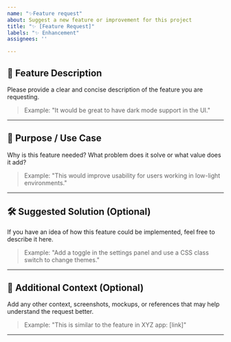 ```yaml
---
name: "✨Feature request"
about: Suggest a new feature or improvement for this project
title: "✨ [Feature Request]"
labels: "✨ Enhancement"
assignees: ''

---
```


## 🚀 Feature Description

Please provide a clear and concise description of the feature you are requesting.

> Example: "It would be great to have dark mode support in the UI."

---

## 🎯 Purpose / Use Case

Why is this feature needed? What problem does it solve or what value does it add?

> Example: "This would improve usability for users working in low-light environments."

---

## 🛠️ Suggested Solution (Optional)

If you have an idea of how this feature could be implemented, feel free to describe it here.

> Example: "Add a toggle in the settings panel and use a CSS class switch to change themes."

---

## 📎 Additional Context (Optional)

Add any other context, screenshots, mockups, or references that may help understand the request better.

> Example: "This is similar to the feature in XYZ app: [link]"

---
